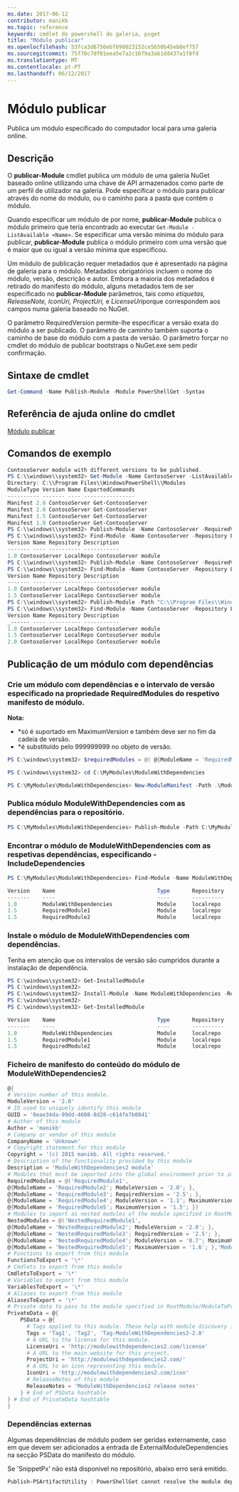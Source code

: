 ```yaml
---
ms.date: 2017-06-12
contributor: manikb
ms.topic: reference
keywords: cmdlet do powershell do galeria, psget
title: "Módulo publicar"
ms.openlocfilehash: 53fca3d6756ebf698023152ce5b58b45eb0ef757
ms.sourcegitcommit: 75f70c7df01eea5e7a2c16f9a3ab1dd437a1f8fd
ms.translationtype: MT
ms.contentlocale: pt-PT
ms.lasthandoff: 06/12/2017
---
```

# <a name="publish-module"></a>Módulo publicar

Publica um módulo especificado do computador local para uma galeria online.

## <a name="description"></a>Descrição

O **publicar-Module** cmdlet publica um módulo de uma galeria NuGet baseado online utilizando uma chave de API armazenados como parte de um perfil de utilizador na galeria. Pode especificar o módulo para publicar através do nome do módulo, ou o caminho para a pasta que contém o módulo.

Quando especificar um módulo de por nome, **publicar-Module** publica o módulo primeiro que teria encontrado ao executar `Get-Module -ListAvailable <Name>`. Se especificar uma versão mínima do módulo para publicar, **publicar-Module** publica o módulo primeiro com uma versão que é maior que ou igual a versão mínima que especificou.

Um módulo de publicação requer metadados que é apresentado na página de galeria para o módulo. Metadados obrigatórios incluem o nome do módulo, versão, descrição e autor. Embora a maioria dos metadados é retirado do manifesto do módulo, alguns metadados tem de ser especificado no **publicar-Module** parâmetros, tais como *etiquetas, ReleaseNote, IconUri, ProjectUri,* e  *LicenseUri*porque correspondem aos campos numa galeria baseado no NuGet.

O parâmetro RequiredVersion permite-lhe especificar a versão exata do módulo a ser publicado.
O parâmetro de caminho também suporta o caminho de base do módulo com a pasta de versão.
O parâmetro forçar no cmdlet do módulo de publicar bootstraps o NuGet.exe sem pedir confirmação.

## <a name="cmdlet-syntax"></a>Sintaxe de cmdlet
```powershell
Get-Command -Name Publish-Module -Module PowerShellGet -Syntax
```

## <a name="cmdlet-online-help-reference"></a>Referência de ajuda online do cmdlet

[Módulo publicar](http://go.microsoft.com/fwlink/?LinkID=398575)

## <a name="example-commands"></a>Comandos de exemplo

```powershell
ContosoServer module with different versions to be published.
PS C:\\windows\\system32> Get-Module -Name ContosoServer -ListAvailable
Directory: C:\\Program Files\\WindowsPowerShell\\Modules
ModuleType Version Name ExportedCommands
---------- ------- ---- ----------------
Manifest 2.8 ContosoServer Get-ContosoServer
Manifest 2.0 ContosoServer Get-ContosoServer
Manifest 1.5 ContosoServer Get-ContosoServer
Manifest 1.0 ContosoServer Get-ContosoServer
PS C:\\windows\\system32> Publish-Module -Name ContosoServer -RequiredVersion 1.0 -Repository LocalRepo -NuGetApiKey Local-Repo-NuGet-ApiKey
PS C:\\windows\\system32> Find-Module -Name ContosoServer -Repository LocalRepo
Version Name Repository Description
------- ---- ---------- -----------
1.0 ContosoServer LocalRepo ContosoServer module
PS C:\\windows\\system32> Publish-Module -Name ContosoServer -RequiredVersion 1.5 -Repository LocalRepo -NuGetApiKey Local-Repo-NuGet-ApiKey
PS C:\\windows\\system32> Find-Module -Name ContosoServer -Repository LocalRepo
Version Name Repository Description
------- ---- ---------- -----------
1.0 ContosoServer LocalRepo ContosoServer module
1.5 ContosoServer LocalRepo ContosoServer module
PS C:\\windows\\system32> Publish-Module -Path "C:\\Program Files\\WindowsPowerShell\\Modules\\ContosoServer\\2.0" -Repository LocalRepo -NuGetApiKey Local-Repo-NuGet-ApiKey
PS C:\\windows\\system32> Find-Module -Name ContosoServer -Repository LocalRepo
Version Name Repository Description
_------ ---- ---------- -----------
1.0 ContosoServer LocalRepo ContosoServer module
1.5 ContosoServer LocalRepo ContosoServer module
2.0 ContosoServer LocalRepo ContosoServer module
```

## <a name="publishing-a-module-with-dependencies"></a>Publicação de um módulo com dependências

### <a name="create-a-module-with-dependencies-and-version-range-specified-in-requiredmodules-property-of-its-module-manifest"></a>Crie um módulo com dependências e o intervalo de versão especificado na propriedade RequiredModules do respetivo manifesto de módulo.

**Nota:**
  - \*só é suportado em MaximumVersion e também deve ser no fim da cadeia de versão. 
  - \*é substituído pelo 999999999 no objeto de versão.

```powershell
PS C:\windows\system32> $requiredModules = @( @{ModuleName = 'RequiredModule1'; ModuleVersion = '0.1'; MaximumVersion = '1.9'; }, @{ModuleName = 'RequiredModule2'; MaximumVersion = '1.*'; })

PS C:\windows\system32> cd C:\MyModules\ModuleWithDependencies

PS C:\MyModules\ModuleWithDependencies> New-ModuleManifest -Path .\ModuleWithDependencies.psd1 -ModuleVersion 1.0 -RequiredModules $requiredModules -Description 'ModuleWithDependencies demo module'
```

### <a name="publish-modulewithdependencies-module-with-dependencies-to-the-repository"></a>Publica módulo ModuleWithDependencies com as dependências para o repositório.

```powershell
PS C:\MyModules\ModuleWithDependencies> Publish-Module -Path C:\MyModules\ModuleWithDependencies -Repository LocalRepo
```

### <a name="find-modulewithdependencies-module-with-its-dependencies-by-specifying--includedependencies"></a>Encontrar o módulo de ModuleWithDependencies com as respetivas dependências, especificando - IncludeDependencies

```powershell
PS C:\MyModules\ModuleWithDependencies> Find-Module -Name ModuleWithDependencies -Repository LocalRepo -IncludeDependencies

Version    Name                                Type       Repository           Description
-------    ----                                ----       ----------           -----------
1.0        ModuleWithDependencies              Module     localrepo            ModuleWithDependencies demo module
1.5        RequiredModule1                     Module     localrepo            RequiredModule1 module
1.5        RequiredModule2                     Module     localrepo            RequiredModule2 module
```

### <a name="install-the-modulewithdependencies-module-with-dependencies"></a>Instale o módulo de ModuleWithDependencies com dependências.
Tenha em atenção que os intervalos de versão são cumpridos durante a instalação de dependência.

```powershell
PS C:\windows\system32> Get-InstalledModule
PS C:\windows\system32>
PS C:\windows\system32> Install-Module -Name ModuleWithDependencies -Repository LocalRepo
PS C:\windows\system32>
PS C:\windows\system32> Get-InstalledModule

Version    Name                                Type       Repository           Description
-------    ----                                ----       ----------           -----------
1.0        ModuleWithDependencies              Module     localrepo            ModuleWithDependencies demo module
1.5        RequiredModule1                     Module     localrepo            RequiredModule1 module
1.5        RequiredModule2                     Module     localrepo            RequiredModule2 module
```

### <a name="contents-of-modulewithdependencies2-module-manifest-file"></a>Ficheiro de manifesto do conteúdo do módulo de ModuleWithDependencies2

```powershell
@{
# Version number of this module.
ModuleVersion = '2.0'
# ID used to uniquely identify this module
GUID = '0eae34da-99dd-4608-8d28-c614fe7b0841'
# Author of this module
Author = 'manikb'
# Company or vendor of this module
CompanyName = 'Unknown'
# Copyright statement for this module
Copyright = '(c) 2015 manikb. All rights reserved.'
# Description of the functionality provided by this module
Description = 'ModuleWithDependencies2 module'
# Modules that must be imported into the global environment prior to importing this module
RequiredModules = @('RequiredModule1',
@{ModuleName = 'RequiredModule2'; ModuleVersion = '2.0'; },
@{ModuleName = 'RequiredModule3'; RequiredVersion = '2.5'; },
@{ModuleName = 'RequiredModule4'; ModuleVersion = '1.1'; MaximumVersion = '2.0'; },
@{ModuleName = 'RequiredModule5'; MaximumVersion = '1.5'; })
# Modules to import as nested modules of the module specified in RootModule/ModuleToProcess
NestedModules = @('NestedRequiredModule1',
@{ModuleName = 'NestedRequiredModule2'; ModuleVersion = '2.0'; },
@{ModuleName = 'NestedRequiredModule3'; RequiredVersion = '2.5'; },
@{ModuleName = 'NestedRequiredModule4'; ModuleVersion = '0.7'; MaximumVersion = '2.4'; },
@{ModuleName = 'NestedRequiredModule5'; MaximumVersion = '1.6'; },'ModuleWithDependencies2.psm1')
# Functions to export from this module
FunctionsToExport = '\*'
# Cmdlets to export from this module
CmdletsToExport = '\*'
# Variables to export from this module
VariablesToExport = '\*'
# Aliases to export from this module
AliasesToExport = '\*'
# Private data to pass to the module specified in RootModule/ModuleToProcess. This may also contain a PSData hashtable with additional module metadata used by PowerShell.
PrivateData = @{
    PSData = @{
      # Tags applied to this module. These help with module discovery in online galleries.
      Tags = 'Tag1', 'Tag2', 'Tag-ModuleWithDependencies2-2.0'
      # A URL to the license for this module.
      LicenseUri = 'http://modulewithdependencies2.com/license'
      # A URL to the main website for this project.
      ProjectUri = 'http://modulewithdependencies2.com/'
      # A URL to an icon representing this module.
      IconUri = 'http://modulewithdependencies2.com/icon'
      # ReleaseNotes of this module
      ReleaseNotes = 'ModuleWithDependencies2 release notes'
    } # End of PSData hashtable
} # End of PrivateData hashtable
}
```


### <a name="external-dependencies"></a>Dependências externas
Algumas dependências de módulo podem ser geridas externamente, caso em que devem ser adicionados a entrada de ExternalModuleDependencies na secção PSData do manifesto do módulo.

Se 'SnippetPx' não está disponível no repositório, abaixo erro será emitido.
```powershell
Publish-PSArtifactUtility : PowerShellGet cannot resolve the module dependency 'SnippetPx' of the module 'TypePx' on the repository 'LocalRepo'. Verify that the dependent module 'SnippetPx' is available in the repository 'LocalRepo'. If this dependent 'SnippetPx' is managed externally, add it to the ExternalModuleDependencies entry in the PSData section of the module manifest.
```

